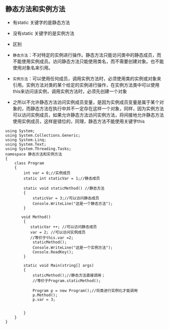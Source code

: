 ## 静态方法和实例方法
 - 有static 关键字的是静态方法
 - 没有static 关键字的是实例方法
 
 - 区别
  - `静态方法`：不对特定的实例进行操作。静态方法只能访问类中的静态成员，而不能使用实例成员。访问静态方法只能使用类名，而不需要创建对象。也不能使用对象名来引用。
  - `实例方法`：可以使用任何成员，调用实例方法时，必须使用类的实例或对象来引用。实例方法对类的某个给定的实例进行操作，在实例方法类中可以使用this来访问该实例，调用实例方法时，必须先创建一个对象
  - 之所以不允许静态方法访问实例成员变量，是因为实例成员变量是属于某个对象的，而静态方法在执行中并不一定存在这样一个对象，同样，因为实例方法可以访问实例成员，如果允许静态方法访问实例方法，将间接地允许静态方法使用实例成员，这样是错位的，同理，静态方法不能使用关键字this

```
using System;
using System.Collections.Generic;
using System.Linq;
using System.Text;
using System.Threading.Tasks;
namespace 静态方法和实例方法
{
    class Program
    {
        int var = 0;//实例成员
        static int staticVar = 1;//静态成员

        static void staticMethod() //静态方法
        {
            staticVar = 3;//可以访问静态成员
            Console.WriteLine("这是一个静态方法");
        }
             
       void Method()
        {
           staticVar ++; //可以访问静态成员
           var = 2; //可以访问实例成员
           //等价于this.var =2;
            staticMethod();
            Console.WriteLine("这是一个实例方法");
            Console.ReadKey();
        }
      
        static void Main(string[] args)
        {
            staticMethod();//静态方法直接调用；
            //等价于Program.staticMethod();

            Program p = new Program();//将类进行实例化才能调用
            p.Method();
            p.var = 3;
            
            
        }
    }
}
```
  
